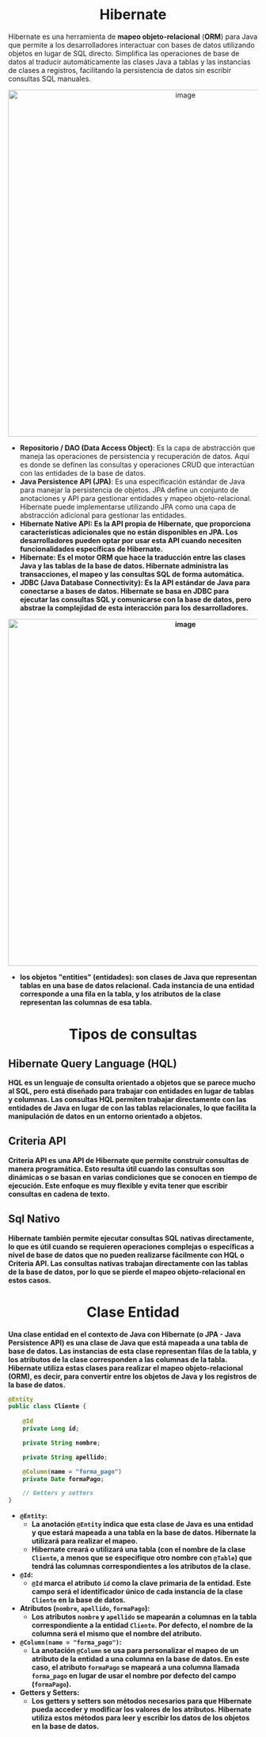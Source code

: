 <h1 align="center">Hibernate</h1>
<p>Hibernate es una herramienta de <b>mapeo objeto-relacional</b> (<b>ORM</b>) para Java que permite a los desarrolladores interactuar con bases de datos utilizando objetos en lugar de SQL directo. Simplifica las operaciones de base de datos al traducir automáticamente las clases Java a tablas y las instancias de clases a registros, facilitando la persistencia de datos sin escribir consultas SQL manuales.</p>
<p align="center"><img width="700" alt="image" src="https://github.com/user-attachments/assets/f1732051-8a96-40b3-bb64-0990fbd48a11"></p>

- <b>Repositorio / DAO (Data Access Object)</b>: Es la capa de abstracción que maneja las operaciones de persistencia y recuperación de datos. Aquí es donde se definen las consultas y operaciones CRUD que interactúan con las entidades de la base de datos.
- <b>Java Persistence API (JPA)</b>: Es una especificación estándar de Java para manejar la persistencia de objetos. JPA define un conjunto de anotaciones y API para gestionar entidades y mapeo objeto-relacional. Hibernate puede implementarse utilizando JPA como una capa de abstracción adicional para gestionar las entidades.
- <b>Hibernate Native API<b/>: Es la API propia de Hibernate, que proporciona características adicionales que no están disponibles en JPA. Los desarrolladores pueden optar por usar esta API cuando necesiten funcionalidades específicas de Hibernate.
- <b>Hibernate</b>: Es el motor ORM que hace la traducción entre las clases Java y las tablas de la base de datos. Hibernate administra las transacciones, el mapeo y las consultas SQL de forma automática.
- <b>JDBC (Java Database Connectivity)</b>: Es la API estándar de Java para conectarse a bases de datos. Hibernate se basa en JDBC para ejecutar las consultas SQL y comunicarse con la base de datos, pero abstrae la complejidad de esta interacción para los desarrolladores.

<p align="center"><img width="700" alt="image" src="https://github.com/user-attachments/assets/e1109b3b-43f5-4480-afb4-404b394f6a60"></p>

- <b>los objetos "entities" (entidades)</b>: son clases de Java que representan tablas en una base de datos relacional. Cada instancia de una entidad corresponde a una fila en la tabla, y los atributos de la clase representan las columnas de esa tabla.

<h1 align="center">Tipos de consultas</h1>
<h2>Hibernate Query Language (HQL)</h2>
<p><b>HQL</b> es un lenguaje de consulta orientado a objetos que se parece mucho al SQL, pero está diseñado para trabajar con entidades en lugar de tablas y columnas. Las consultas HQL permiten trabajar directamente con las entidades de Java en lugar de con las tablas relacionales, lo que facilita la manipulación de datos en un entorno orientado a objetos.</p>
<h2>Criteria API</h2>
<p><b>Criteria API</b> es una API de Hibernate que permite construir consultas de manera programática. Esto resulta útil cuando las consultas son dinámicas o se basan en varias condiciones que se conocen en tiempo de ejecución. Este enfoque es muy flexible y evita tener que escribir consultas en cadena de texto.</p>
<h2>Sql Nativo</h2>
<p>Hibernate también permite ejecutar consultas <b>SQL nativas</b> directamente, lo que es útil cuando se requieren operaciones complejas o específicas a nivel de base de datos que no pueden realizarse fácilmente con HQL o Criteria API. Las consultas nativas trabajan directamente con las tablas de la base de datos, por lo que se pierde el mapeo objeto-relacional en estos casos.</p>

<h1 align="center">Clase Entidad</h1>
<p>Una <b>clase entidad</b> en el contexto de <b>Java con Hibernate (o JPA - Java Persistence API)</b> es una clase de Java que está mapeada a una tabla de base de datos. Las instancias de esta clase representan filas de la tabla, y los atributos de la clase corresponden a las columnas de la tabla. Hibernate utiliza estas clases para realizar el mapeo objeto-relacional (ORM), es decir, para convertir entre los objetos de Java y los registros de la base de datos.</p>

```java
@Entity
public class Cliente {
    
    @Id
    private Long id;

    private String nombre;

    private String apellido;

    @Column(name = "forma_pago")
    private Date formaPago;

    // Getters y setters
}
```

- `@Entity`:
  - La anotación `@Entity` indica que esta clase de Java es una entidad y que estará mapeada a una tabla en la base de datos. Hibernate la utilizará para realizar el mapeo.
  - Hibernate creará o utilizará una tabla (con el nombre de la clase `Cliente`, a menos que se especifique otro nombre con `@Table`) que tendrá las columnas correspondientes a los atributos de la clase.
- `@Id`:
  - `@Id` marca el atributo `id` como la clave primaria de la entidad. Este campo será el identificador único de cada instancia de la clase `Cliente` en la base de datos.
- Atributos (`nombre`, `apellido`, `formaPago`):
  - Los atributos `nombre` y `apellido` se mapearán a columnas en la tabla correspondiente a la entidad `Cliente`. Por defecto, el nombre de la columna será el mismo que el nombre del atributo.
- `@Column(name = "forma_pago")`:
  - La anotación `@Column` se usa para personalizar el mapeo de un atributo de la entidad a una columna en la base de datos. En este caso, el atributo `formaPago` se mapeará a una columna llamada `forma_pago` en lugar de usar el nombre por defecto del campo (`formaPago`).
- <b>Getters y Setters</b>:
  - Los getters y setters son métodos necesarios para que Hibernate pueda acceder y modificar los valores de los atributos. Hibernate utiliza estos métodos para leer y escribir los datos de los objetos en la base de datos.
